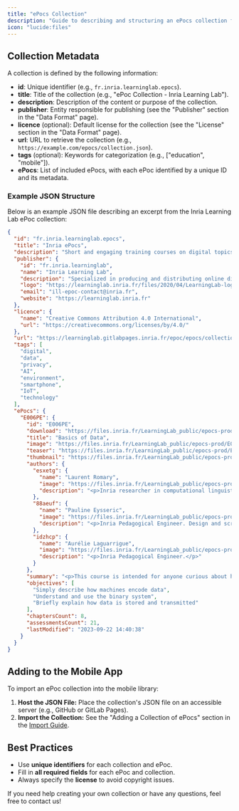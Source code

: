 ```yaml
---
title: "ePocs Collection"
description: "Guide to describing and structuring an ePocs collection for import into the ePoc mobile app."
icon: "lucide:files"
---
```


## Collection Metadata

A collection is defined by the following information:

- **id**: Unique identifier (e.g., `fr.inria.learninglab.epocs`).
- **title**: Title of the collection (e.g., "ePoc Collection - Inria Learning Lab").
- **description**: Description of the content or purpose of the collection.
- **publisher**: Entity responsible for publishing (see the "Publisher" section in the "Data Format" page).
- **licence** (optional): Default license for the collection (see the "License" section in the "Data Format" page).
- **url**: URL to retrieve the collection (e.g., `https://example.com/epocs/collection.json`).
- **tags** (optional): Keywords for categorization (e.g., ["education", "mobile"]).
- **ePocs**: List of included ePocs, with each ePoc identified by a unique ID and its metadata.


### Example JSON Structure

Below is an example JSON file describing an excerpt from the Inria Learning Lab ePoc collection:

```json
{
  "id": "fr.inria.learninglab.epocs",
  "title": "Inria ePocs",
  "description": "Short and engaging training courses on digital topics, offered by scientific experts.",
  "publisher": {
    "id": "fr.inria.learninglab",
    "name": "Inria Learning Lab",
    "description": "Specialized in producing and distributing online digital training for the general public, students, professionals, as well as teachers and trainers.",
    "logo": "https://learninglab.inria.fr/files/2020/04/LearningLab-logo2020.png",
    "email": "ill-epoc-contact@inria.fr",
    "website": "https://learninglab.inria.fr"
  },
  "licence": {
    "name": "Creative Commons Attribution 4.0 International",
    "url": "https://creativecommons.org/licenses/by/4.0/"
  },
  "url": "https://learninglab.gitlabpages.inria.fr/epoc/epocs/collection-ill.json",
  "tags": [
    "digital",
    "data",
    "privacy",
    "AI",
    "environment",
    "smartphone",
    "IoT",
    "technology"
  ],
  "ePocs": {
    "E006PE": {
      "id": "E006PE",
      "download": "https://files.inria.fr/LearningLab_public/epocs-prod/E006PE/E006PE.zip",
      "title": "Basics of Data",
      "image": "https://files.inria.fr/LearningLab_public/epocs-prod/E006PE/images/mini-vignette-epoc.png",
      "teaser": "https://files.inria.fr/LearningLab_public/epocs-prod/E006PE/videos/INRIA_Octobre.mp4",
      "thumbnail": "https://files.inria.fr/LearningLab_public/epocs-prod/E006PE/images/vignette-epoc-home.png",
      "authors": {
        "esxetg": {
          "name": "Laurent Romary",
          "image": "https://files.inria.fr/LearningLab_public/epocs-prod/E006PE/images/laurent-romary.jpg",
          "description": "<p>Inria researcher in computational linguistics and digital humanities. <span>Scientific review and validation of the training.</span></p>"
        },
        "88aeuf": {
          "name": "Pauline Eysseric",
          "image": "https://files.inria.fr/LearningLab_public/epocs-prod/E006PE/images/photo-Pauline.png",
          "description": "<p>Inria Pedagogical Engineer. Design and scripting of the training.</p>"
        },
        "idzhcp": {
          "name": "Aurélie Laguarrigue",
          "image": "https://files.inria.fr/LearningLab_public/epocs-prod/E006PE/images/aurelie.jpg",
          "description": "<p>Inria Pedagogical Engineer.</p>"
        }
      },
      "summary": "<p>This course is intended for anyone curious about how computers work. In this ePoc, we invite you to understand some basics about data. By the end of this short course, you will know how computing has changed the way we encode, store, and exchange information. You will understand why computers encode information in binary and will have some keys to understanding and manipulating this binary system.</p>",
      "objectives": [
        "Simply describe how machines encode data",
        "Understand and use the binary system",
        "Briefly explain how data is stored and transmitted"
      ],
      "chaptersCount": 8,
      "assessmentsCount": 21,
      "lastModified": "2023-09-22 14:40:38"
    }
  }
}
```

## Adding to the Mobile App

To import an ePoc collection into the mobile library:

1. **Host the JSON File:** Place the collection's JSON file on an accessible server (e.g., GitHub or GitLab Pages).
2. **Import the Collection:** See the "Adding a Collection of ePocs" section in the [Import Guide](../1.app/import.md).


## Best Practices

- Use **unique identifiers** for each collection and ePoc.
- Fill in **all required fields** for each ePoc and collection.
- Always specify the **license** to avoid copyright issues.

If you need help creating your own collection or have any questions, feel free to contact us!